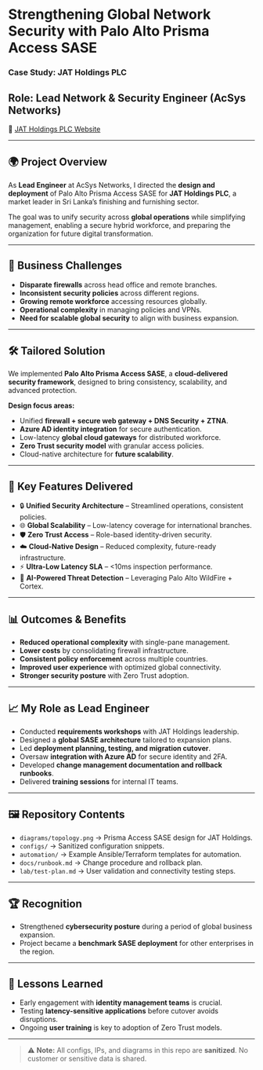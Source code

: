 # Strengthening Global Network Security with Palo Alto Prisma Access SASE  
### Case Study: JAT Holdings PLC  
**Role:** Lead Network & Security Engineer (AcSys Networks)  
---

🔗 [JAT Holdings PLC Website](https://jatholdings.com)  

---

## 🌍 Project Overview
As **Lead Engineer** at AcSys Networks, I directed the **design and deployment** of Palo Alto Prisma Access SASE for **JAT Holdings PLC**, a market leader in Sri Lanka’s finishing and furnishing sector.  

The goal was to unify security across **global operations** while simplifying management, enabling a secure hybrid workforce, and preparing the organization for future digital transformation.  

---

## 🎯 Business Challenges
- **Disparate firewalls** across head office and remote branches.  
- **Inconsistent security policies** across different regions.  
- **Growing remote workforce** accessing resources globally.  
- **Operational complexity** in managing policies and VPNs.  
- **Need for scalable global security** to align with business expansion.  

---

## 🛠️ Tailored Solution
We implemented **Palo Alto Prisma Access SASE**, a **cloud-delivered security framework**, designed to bring consistency, scalability, and advanced protection.  

**Design focus areas:**  
- Unified **firewall + secure web gateway + DNS Security + ZTNA**.  
- **Azure AD identity integration** for secure authentication.  
- Low-latency **global cloud gateways** for distributed workforce.  
- **Zero Trust security model** with granular access policies.  
- Cloud-native architecture for **future scalability**.  

---

## 🚀 Key Features Delivered
- 🔒 **Unified Security Architecture** – Streamlined operations, consistent policies.  
- 🌐 **Global Scalability** – Low-latency coverage for international branches.  
- 🛡️ **Zero Trust Access** – Role-based identity-driven security.  
- ☁️ **Cloud-Native Design** – Reduced complexity, future-ready infrastructure.  
- ⚡ **Ultra-Low Latency SLA** – <10ms inspection performance.  
- 🤖 **AI-Powered Threat Detection** – Leveraging Palo Alto WildFire + Cortex.  

---

## 📊 Outcomes & Benefits
- **Reduced operational complexity** with single-pane management.  
- **Lower costs** by consolidating firewall infrastructure.  
- **Consistent policy enforcement** across multiple countries.  
- **Improved user experience** with optimized global connectivity.  
- **Stronger security posture** with Zero Trust adoption.  

---

## 📈 My Role as Lead Engineer
- Conducted **requirements workshops** with JAT Holdings leadership.  
- Designed a **global SASE architecture** tailored to expansion plans.  
- Led **deployment planning, testing, and migration cutover**.  
- Oversaw **integration with Azure AD** for secure identity and 2FA.  
- Developed **change management documentation and rollback runbooks**.  
- Delivered **training sessions** for internal IT teams.  

---

## 🖼️ Repository Contents
- `diagrams/topology.png` → Prisma Access SASE design for JAT Holdings.  
- `configs/` → Sanitized configuration snippets.  
- `automation/` → Example Ansible/Terraform templates for automation.  
- `docs/runbook.md` → Change procedure and rollback plan.  
- `lab/test-plan.md` → User validation and connectivity testing steps.  

---

## 🏆 Recognition
- Strengthened **cybersecurity posture** during a period of global business expansion.  
- Project became a **benchmark SASE deployment** for other enterprises in the region.  

---

## 📌 Lessons Learned
- Early engagement with **identity management teams** is crucial.  
- Testing **latency-sensitive applications** before cutover avoids disruptions.  
- Ongoing **user training** is key to adoption of Zero Trust models.  

---

> ⚠️ **Note:** All configs, IPs, and diagrams in this repo are **sanitized**. No customer or sensitive data is shared.  
